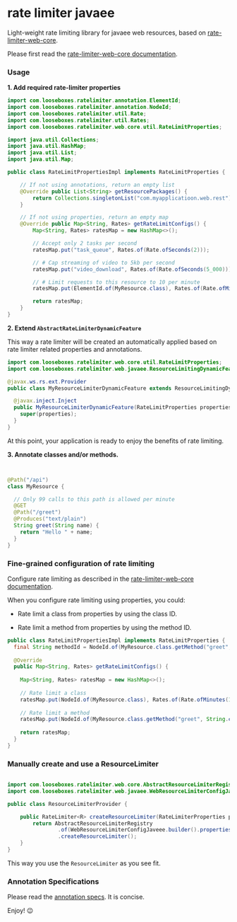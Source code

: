 # rate limiter javaee

Light-weight rate limiting library for javaee web resources, based on
[rate-limiter-web-core](https://github.com/poshjosh/rate-limiter-web-core).

Please first read the [rate-limiter-web-core documentation](https://github.com/poshjosh/rate-limiter-web-core).

### Usage

__1. Add required rate-limiter properties__

```java
import com.looseboxes.ratelimiter.annotation.ElementId;
import com.looseboxes.ratelimiter.annotation.NodeId;
import com.looseboxes.ratelimiter.util.Rate;
import com.looseboxes.ratelimiter.util.Rates;
import com.looseboxes.ratelimiter.web.core.util.RateLimitProperties;

import java.util.Collections;
import java.util.HashMap;
import java.util.List;
import java.util.Map;

public class RateLimitPropertiesImpl implements RateLimitProperties {

    // If not using annotations, return an empty list
    @Override public List<String> getResourcePackages() {
        return Collections.singletonList("com.myapplicatioon.web.rest");
    }

    // If not using properties, return an empty map
    @Override public Map<String, Rates> getRateLimitConfigs() {
        Map<String, Rates> ratesMap = new HashMap<>();

        // Accept only 2 tasks per second
        ratesMap.put("task_queue", Rates.of(Rate.ofSeconds(2)));

        // # Cap streaming of video to 5kb per second
        ratesMap.put("video_download", Rates.of(Rate.ofSeconds(5_000)));

        // # Limit requests to this resource to 10 per minute
        ratesMap.put(ElementId.of(MyResource.class), Rates.of(Rate.ofMinutes(10)));

        return ratesMap;
    }
}
```

__2. Extend `AbstractRateLimiterDynamicFeature`__

This way a rate limiter will be created an automatically applied based on rate limiter related properties and annotations.

```java
import com.looseboxes.ratelimiter.web.core.util.RateLimitProperties;
import com.looseboxes.ratelimiter.web.javaee.ResourceLimitingDynamicFeature;

@javax.ws.rs.ext.Provider 
public class MyResourceLimiterDynamicFeature extends ResourceLimitingDynamicFeature {

  @javax.inject.Inject 
  public MyResourceLimiterDynamicFeature(RateLimitProperties properties) {
    super(properties);
  }
}

```

At this point, your application is ready to enjoy the benefits of rate limiting.

__3. Annotate classes and/or methods.__

```java


@Path("/api")
class MyResource {

  // Only 99 calls to this path is allowed per minute
  @GET
  @Path("/greet")
  @Produces("text/plain")
  String greet(String name) {
    return "Hello " + name;
  }
}
```

### Fine-grained configuration of rate limiting

Configure rate limiting as described in the [rate-limiter-web-core documentation](https://github.com/poshjosh/rate-limiter-web-core).

When you configure rate limiting using properties, you could:

- Rate limit a class from properties by using the class ID.
  
- Rate limit a method from properties by using the method ID.

```java
public class RateLimitPropertiesImpl implements RateLimitProperties {
  final String methodId = NodeId.of(MyResource.class.getMethod("greet", String.class));
  
  @Override
  public Map<String, Rates> getRateLimitConfigs() {
    
    Map<String, Rates> ratesMap = new HashMap<>();
    
    // Rate limit a class
    ratesMap.put(NodeId.of(MyResource.class), Rates.of(Rate.ofMinutes(10)));
    
    // Rate limit a method
    ratesMap.put(NodeId.of(MyResource.class.getMethod("greet", String.class)), Rates.of(Rate.ofMinutes(10)));
    
    return ratesMap;
  }
}
```

### Manually create and use a ResourceLimiter

```java

import com.looseboxes.ratelimiter.web.core.AbstractResourceLimiterRegistry;
import com.looseboxes.ratelimiter.web.javaee.WebResourceLimiterConfigJaveee;

public class ResourceLimiterProvider {

    public RateLimiter<R> createResourceLimiter(RateLimiterProperties properties) {
        return AbstractResourceLimiterRegistry
                .of(WebResourceLimiterConfigJaveee.builder().properties(properties).build())
                .createResourceLimiter();
    }
}
```
This way you use the `ResourceLimiter` as you see fit.

### Annotation Specifications

Please read the [annotation specs](https://github.com/poshjosh/rate-limiter-annotation/blob/main/docs/ANNOTATION_SPECS.md). It is concise.

Enjoy! :wink:

